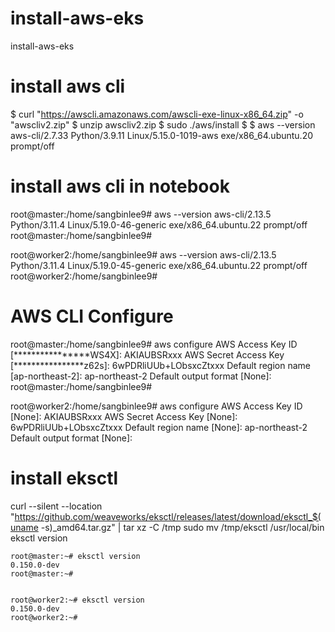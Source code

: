 # install-aws-eks
install-aws-eks



# install aws cli
  
  $ curl "https://awscli.amazonaws.com/awscli-exe-linux-x86_64.zip" -o "awscliv2.zip"
  $ unzip awscliv2.zip
  $ sudo ./aws/install
  $ $ aws --version
  aws-cli/2.7.33 Python/3.9.11 Linux/5.15.0-1019-aws exe/x86_64.ubuntu.20 prompt/off


# install aws cli in notebook
  root@master:/home/sangbinlee9# aws --version
  aws-cli/2.13.5 Python/3.11.4 Linux/5.19.0-46-generic exe/x86_64.ubuntu.22 prompt/off
  root@master:/home/sangbinlee9#
  
  
  root@worker2:/home/sangbinlee9# aws --version
  aws-cli/2.13.5 Python/3.11.4 Linux/5.19.0-45-generic exe/x86_64.ubuntu.22 prompt/off
  root@worker2:/home/sangbinlee9#


# AWS CLI Configure

  
  root@master:/home/sangbinlee9# aws configure
  AWS Access Key ID [****************WS4X]: AKIAUBSRxxx
  AWS Secret Access Key [****************z62s]: 6wPDRliUUb+LObsxcZtxxx
  Default region name [ap-northeast-2]: ap-northeast-2
  Default output format [None]:
  root@master:/home/sangbinlee9#

  
  root@worker2:/home/sangbinlee9# aws configure
  AWS Access Key ID [None]: AKIAUBSRxxx
  AWS Secret Access Key [None]: 6wPDRliUUb+LObsxcZtxxx
  Default region name [None]: ap-northeast-2
  Default output format [None]:
  



# install eksctl
  
   curl --silent --location "https://github.com/weaveworks/eksctl/releases/latest/download/eksctl_$(uname -s)_amd64.tar.gz" | tar xz -C /tmp
   sudo mv /tmp/eksctl /usr/local/bin
   eksctl version
    
    root@master:~# eksctl version
    0.150.0-dev
    root@master:~#
  
    
    root@worker2:~# eksctl version
    0.150.0-dev
    root@worker2:~#

# 
# 
# 
# 
# 
# 
# 
# 
# 
# 
# 
# 
# 
# 
# 
# 
# 
# 
# 
# 
# 
# 
# 
# 
